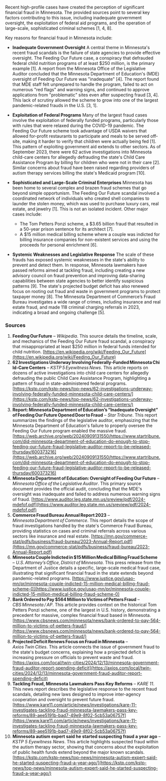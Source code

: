 Recent high-profile cases have created the perception of significant financial fraud in Minnesota. The provided sources point to several key factors contributing to this issue, including inadequate government oversight, the exploitation of federal aid programs, and the operation of large-scale, sophisticated criminal schemes [1, 4, 8].

Key reasons for financial fraud in Minnesota include:

*   **Inadequate Government Oversight**
    A central theme in Minnesota's recent fraud scandals is the failure of state agencies to provide effective oversight. The Feeding Our Future case, a conspiracy that defrauded federal child nutrition programs of at least $250 million, is the primary example [1]. A report from the Minnesota Office of the Legislative Auditor concluded that the Minnesota Department of Education's (MDE) oversight of Feeding Our Future was "inadequate" [4]. The report found that MDE staff felt unprepared to handle the program, failed to act on numerous "red flags" and warning signs, and continued to approve applications from "problematic" sites even after suspecting fraud [3, 4]. This lack of scrutiny allowed the scheme to grow into one of the largest pandemic-related frauds in the U.S. [3, 1].

*   **Exploitation of Federal Programs**
    Many of the largest fraud cases involve the exploitation of federally funded programs, particularly those with rules that were relaxed during the COVID-19 pandemic. The Feeding Our Future scheme took advantage of USDA waivers that allowed for-profit restaurants to participate and meals to be served off-site, making it harder to verify that children were actually being fed [1]. This pattern of exploiting government aid extends to other sectors. As of September 2023, there were 62 active investigations into Minnesota child-care centers for allegedly defrauding the state's Child Care Assistance Program by billing for children who were not in their care [2]. Similar concerns about fraud have been raised regarding providers of autism therapy services billing the state's Medicaid program [10].

*   **Sophisticated and Large-Scale Criminal Enterprises**
    Minnesota has been home to several complex and brazen fraud schemes that go beyond simple opportunism. The Feeding Our Future scandal involved a coordinated network of individuals who created shell companies to launder the stolen money, which was used to purchase luxury cars, real estate, and jewelry [1]. This is not an isolated incident. Other major cases include:
    *   The Tom Petters Ponzi scheme, a $3.65 billion fraud that resulted in a 50-year prison sentence for its architect [7].
    *   A $15 million medical billing scheme where a couple was indicted for billing insurance companies for non-existent services and using the proceeds for personal enrichment [6].

*   **Systemic Weaknesses and Legislative Response**
    The scale of these frauds has exposed systemic weaknesses in the state's ability to prevent and detect them. In response, Minnesota lawmakers have passed reforms aimed at tackling fraud, including creating a new advisory council on fraud prevention and improving data-sharing capabilities between state agencies to better identify suspicious patterns [9]. The state's projected budget deficit has also renewed focus on rooting out fraud and waste in government programs to protect taxpayer money [8]. The Minnesota Department of Commerce’s Fraud Bureau investigates a wide range of crimes, including insurance and real estate fraud, and made 118 criminal charging referrals in 2023, indicating a broad and ongoing challenge [5].

### Sources

1.  **Feeding Our Future** – *Wikipedia*. This source details the timeline, scale, and mechanics of the Feeding Our Future fraud scandal, a conspiracy that misappropriated at least $250 million in federal funds intended for child nutrition. [https://en.wikipedia.org/wiki/Feeding_Our_Future](https://en.wikipedia.org/wiki/Feeding_Our_Future)
2.  **62 Investigations Underway Involving Federally‑Funded Minnesota Child‑Care Centers** – *KSTP 5 Eyewitness News*. This article reports on dozens of active investigations into child care centers for allegedly defrauding the public Child Care Assistance Program, highlighting a pattern of fraud in state-administered federal programs. [https://kstp.com/kstp-news/top-news/62-investigations-underway-involving-federally-funded-minnesota-child-care-centers/](https://kstp.com/kstp-news/top-news/62-investigations-underway-involving-federally-funded-minnesota-child-care-centers/)
3.  **Report: Minnesota Department of Education’s “Inadequate Oversight” of Feeding Our Future Opened Door to Fraud** – *Star Tribune*. This report summarizes the findings of the legislative auditor, emphasizing that the Minnesota Department of Education's failure to properly oversee the Feeding Our Future program enabled the massive fraud. [https://web.archive.org/web/20240909131550/https://www.startribune.com/did-minnesota-department-of-education-do-enough-to-stop-feeding-our-future-fraud-legislative-auditor-report-to-be-released-thursday/600373216](https://web.archive.org/web/20240909131550/https://www.startribune.com/did-minnesota-department-of-education-do-enough-to-stop-feeding-our-future-fraud-legislative-auditor-report-to-be-released-thursday/600373216)
4.  **Minnesota Department of Education: Oversight of Feeding Our Future** – *Minnesota Office of the Legislative Auditor*. This primary source document provides the official audit, concluding that the MDE's oversight was inadequate and failed to address numerous warning signs of fraud. [https://www.auditor.leg.state.mn.us/sreview/pdf/2024-mdefof.pdf](https://www.auditor.leg.state.mn.us/sreview/pdf/2024-mdefof.pdf)
5.  **Commerce Fraud Bureau Annual Report 2023** – *Minnesota Department of Commerce*. This report details the scope of fraud investigations handled by the state's Commerce Fraud Bureau, providing statistics on cases and criminal referrals across various sectors like insurance and real estate. [https://mn.gov/commerce-stat/pdfs/business/fraud-bureau/2023-Annual-Report.pdf](https://mn.gov/commerce-stat/pdfs/business/fraud-bureau/2023-Annual-Report.pdf)
6.  **Minnesota Couple Indicted in \$15 Million Medical Billing Fraud Scheme** – *U.S. Attorney’s Office, District of Minnesota*. This press release from the Department of Justice details a specific, large-scale medical fraud case, illustrating that significant financial fraud in the state extends beyond pandemic-related programs. [https://www.justice.gov/usao-mn/pr/minnesota-couple-indicted-15-million-medical-billing-fraud-scheme-0](https://www.justice.gov/usao-mn/pr/minnesota-couple-indicted-15-million-medical-billing-fraud-scheme-0)
7.  **Bank Ordered to Pay \$564 Million to Victims of Petters Fraud** – *CBS Minnesota / AP*. This article provides context on the historical Tom Petters Ponzi scheme, one of the largest in U.S. history, demonstrating a precedent for massive, complex financial fraud based in Minnesota. [https://www.cbsnews.com/minnesota/news/bank-ordered-to-pay-564-million-to-victims-of-petters-fraud/](https://www.cbsnews.com/minnesota/news/bank-ordered-to-pay-564-million-to-victims-of-petters-fraud/)
8.  **Projected Deficit Renews Focus on Fraud in Minnesota** – *Axios Twin Cities*. This article connects the issue of government fraud to the state's budget concerns, explaining how a projected deficit is increasing pressure on officials to prevent waste and fraud. [https://axios.com/local/twin-cities/2024/12/13/minnesota-government-fraud-auditor-report-spending-deficit](https://axios.com/local/twin-cities/2024/12/13/minnesota-government-fraud-auditor-report-spending-deficit)
9.  **Tackling Fraud, Minnesota Lawmakers Pass Key Reforms** – *KARE 11*. This news report describes the legislative response to the recent fraud scandals, detailing new laws designed to improve inter-agency cooperation and oversight to prevent future fraud. [https://www.kare11.com/article/news/investigations/kare-11-investigates-tackling-fraud-minnesota-lawmakers-pass-key-reforms/89-aee5191b-bad7-49e9-8f02-5cb53a06757f](https://www.kare11.com/article/news/investigations/kare-11-investigates-tackling-fraud-minnesota-lawmakers-pass-key-reforms/89-aee5191b-bad7-49e9-8f02-5cb53a06757f)
10. **Minnesota autism expert said he started suspecting fraud a year ago** – *KSTP 5 Eyewitness News*. This article highlights suspected fraud within the autism therapy sector, showing that concerns about the exploitation of public health funds extend beyond the major known scandals. [https://kstp.com/kstp-news/top-news/minnesota-autism-expert-said-he-started-suspecting-fraud-a-year-ago/](https://kstp.com/kstp-news/top-news/minnesota-autism-expert-said-he-started-suspecting-fraud-a-year-ago/)